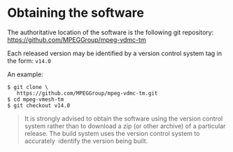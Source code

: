 <!--- Clone  --->
# Obtaining the software

The authoritative location of the software is the following git repository: <https://github.com/MPEGGroup/mpeg-vdmc-tm>  

Each released version may be identified by a version control system tag in the form: `v14.0`

An example:

```console
$ git clone \
   https://github.com/MPEGGroup/mpeg-vdmc-tm.git
$ cd mpeg-vmesh-tm
$ git checkout v14.0
```

> It is strongly advised to obtain the software using the version control
> system rather than to download a zip (or other archive) of a particular
> release.  The build system uses the version control system to accurately  
> identify the version being built.

